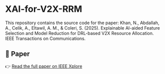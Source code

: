 # XAI-for-V2X-RRM

This repository contains the source code for the paper: Khan, N., Abdallah, A., Celik, A., Eltawil, A. M., & Coleri, S. (2025). Explainable AI-aided Feature Selection and Model Reduction for DRL-based V2X Resource Allocation. IEEE Transactions on Communications.

## 📄 Paper
 
👉 [Read the full paper on IEEE Xplore](https://ieeexplore.ieee.org/stamp/stamp.jsp?arnumber=10938921)



